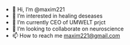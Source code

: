 - 👋 Hi, I’m @maxim221
- 👀 I’m interested in healing deseases
- 🌱 I’m currently CEO of UMWELT prjct
- 💞️ I’m looking to collaborate on neuroscience 
- 📫 How to reach me maxim221@gmail.com

<!---
maxim221/maxim221 is a ✨ special ✨ repository because its `README.md` (this file) appears on your GitHub profile.
You can click the Preview link to take a look at your changes.
--->
